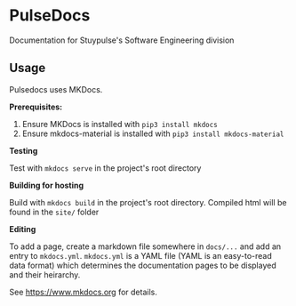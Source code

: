 # PulseDocs

Documentation for Stuypulse's Software Engineering division

## Usage

Pulsedocs uses MKDocs.

**Prerequisites:**

1) Ensure MKDocs is installed with `pip3 install mkdocs`
2) Ensure mkdocs-material is installed with `pip3 install mkdocs-material`

**Testing**

Test with `mkdocs serve` in the project's root directory

**Building for hosting**

Build with `mkdocs build` in the project's root directory.
Compiled html will be found in the `site/` folder

**Editing**

To add a page, create a markdown file somewhere in `docs/...`
and add an entry to `mkdocs.yml`. `mkdocs.yml` is a YAML file
(YAML is an easy-to-read data format) which determines the
documentation pages to be displayed and their heirarchy.

See https://www.mkdocs.org for details.
